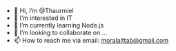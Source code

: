 - 👋 Hi, I’m @Thaurmiel
- 👀 I’m interested in IT 
- 🌱 I’m currently learning Node.js
- 💞️ I’m looking to collaborate on ...
- 📫 How to reach me  via email: moralalttab@gmail.com

<!---
Thaurmiel/Thaurmiel is a ✨ special ✨ repository because its `README.md` (this file) appears on your GitHub profile.
You can click the Preview link to take a look at your changes.
--->
